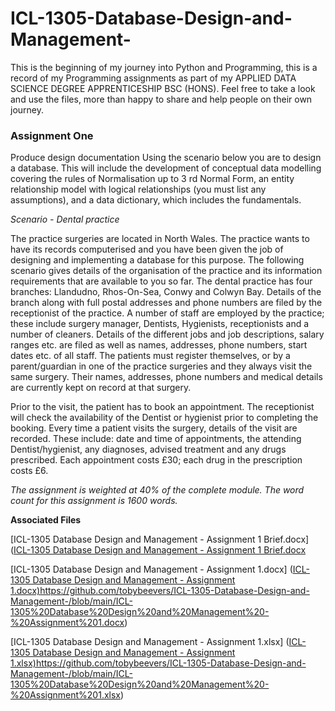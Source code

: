 # ICL-1305-Database-Design-and-Management-
This is the beginning of my journey into Python and Programming, this is a record of my Programming assignments as part of my APPLIED DATA SCIENCE DEGREE APPRENTICESHIP BSC (HONS). Feel free to take a look and use the files, more than happy to share and help people on their own journey.

### Assignment One ###
Produce design documentation Using the scenario below you are to design a database. This will include the development of conceptual data modelling covering the rules of Normalisation up to 3 rd Normal Form, an entity relationship model with logical relationships (you must list any assumptions), and a data dictionary, which includes the fundamentals.

*Scenario - Dental practice*

The practice surgeries are located in North Wales. The practice wants to have its records computerised and you have been given the job of designing and implementing a database for this purpose. The following scenario gives details of the organisation of the practice and its information requirements that are available to you so far. The dental practice has four branches: Llandudno, Rhos-On-Sea, Conwy and Colwyn Bay. Details of the branch along with full postal addresses and phone numbers are filed by the receptionist of the practice.
A number of staff are employed by the practice; these include surgery manager, Dentists, Hygienists, receptionists and a number of cleaners. Details of the different jobs and job descriptions, salary ranges etc. are filed as well as names, addresses, phone numbers, start dates etc. of all staff. The patients must register themselves, or by a parent/guardian in one of the practice surgeries and they always visit the same surgery. Their names, addresses, phone numbers and medical details are currently kept on record at that surgery.

Prior to the visit, the patient has to book an appointment. The receptionist will check the availability of the Dentist or hygienist prior to completing the booking. Every time a patient visits the surgery, details of the visit are recorded. These include: date and time of appointments, the attending Dentist/hygienist, any diagnoses, advised treatment and any drugs prescribed. Each appointment costs £30; each drug in the prescription costs £6.

*The assignment is weighted at 40% of the complete module. The word count for this assignment is 1600 words.*

**Associated Files**

[ICL-1305 Database Design and Management - Assignment 1 Brief.docx]([ICL-1305 Database Design and Management - Assignment 1 Brief.docx](https://github.com/tobybeevers/ICL-1305-Database-Design-and-Management-/blob/main/ICL-1305%20Database%20Design%20and%20Management%20-%20Assignment%201%20Brief.docx)

[ICL-1305 Database Design and Management - Assignment 1.docx] ([ICL-1305 Database Design and Management - Assignment 1.docx)](https://github.com/tobybeevers/ICL-1305-Database-Design-and-Management-/blob/main/ICL-1305%20Database%20Design%20and%20Management%20-%20Assignment%201.docx)https://github.com/tobybeevers/ICL-1305-Database-Design-and-Management-/blob/main/ICL-1305%20Database%20Design%20and%20Management%20-%20Assignment%201.docx)

[ICL-1305 Database Design and Management - Assignment 1.xlsx] ([ICL-1305 Database Design and Management - Assignment 1.xlsx)](https://github.com/tobybeevers/ICL-1305-Database-Design-and-Management-/blob/main/ICL-1305%20Database%20Design%20and%20Management%20-%20Assignment%201.xlsx)https://github.com/tobybeevers/ICL-1305-Database-Design-and-Management-/blob/main/ICL-1305%20Database%20Design%20and%20Management%20-%20Assignment%201.xlsx)
